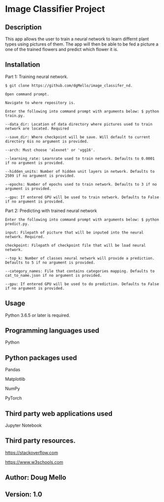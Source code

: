 # Image Classifier Project


## Description
  This app allows the user to train a neural network to learn differnt plant
  types using pictures of them.
  The app will then be able to be fed a picture a one of the trained flowers and
  predict which flower it is.

## Installation
  Part 1: Training neural network.

    $ git clone https://github.com/dgMello/image_classifer_nd.

    Open command prompt.

    Navigate to where repository is.

    Enter the following into command prompt with arguments below: $ python train.py.

    --data_dir: Location of data directory where pictures used to train network are located. Required

    --save_dir: Where checkpoint will be save. Will default to current directory 6is no argument is provided.

    --arch: Must choose 'alexnet' or 'vgg16'.

    --learning_rate: Learnrate used to train network. Defaults to 0.0001 if no argument is provided.

    --hidden_units: Number of hidden unit layers in network. Defaults to 2509 if no argument is provided.

    --epochs: Number of epochs used to train network. Defaults to 3 if no argument is provided.

    --gpu: If entered GPU will be used to train network. Defaults to False if no argument is provided.

Part 2: Predicting with trained neural network

    Enter the following into command prompt with arguments below: $ python predict.py.

    input: Filepath of picture that will be inputed into the neural network. Required.

    checkpoint: Filepath of checkpoint file that will be load neural network.

    --top_k: Number of classes neural network will provide a prediction. Defaults to 5 if no argument is provided.

    --category_names: File that contains categories mapping. Defaults to cat_to_name.json if no argument is provided.

    --gpu: If entered GPU will be used to do prediction. Defaults to False if no argument is provided.

## Usage
  Python 3.6.5 or later is required.

## Programming languages used
  Python

## Python packages used
  Pandas

  Matplotlib

  NumPy

  PyTorch

## Third party web applications used
  Jupyter Notebook

## Third party resources.

https://stackoverflow.com

https://www.w3schools.com


## Author: Doug Mello

## Version: 1.0

